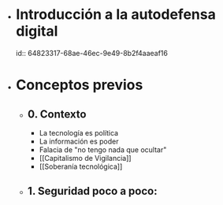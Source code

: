 - # Introducción a la autodefensa digital
  id:: 64823317-68ae-46ec-9e49-8b2f4aaeaf16
- # Conceptos previos
	- ## 0. Contexto
	  + La tecnología es política
	  + La información es poder
	  + Falacia de "no tengo nada que ocultar"
	  + [[Capitalismo de Vigilancia]]
	  + [[Soberanía tecnológica]]
	- ## 1. Seguridad poco a poco:
